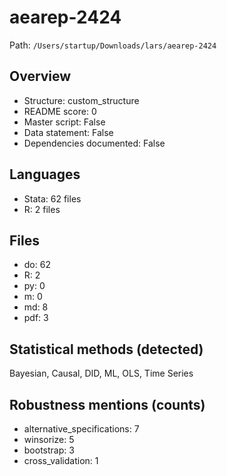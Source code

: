 # aearep-2424

Path: `/Users/startup/Downloads/lars/aearep-2424`

## Overview
- Structure: custom_structure
- README score: 0
- Master script: False
- Data statement: False
- Dependencies documented: False

## Languages
- Stata: 62 files
- R: 2 files

## Files
- do: 62
- R: 2
- py: 0
- m: 0
- md: 8
- pdf: 3

## Statistical methods (detected)
Bayesian, Causal, DID, ML, OLS, Time Series

## Robustness mentions (counts)
- alternative_specifications: 7
- winsorize: 5
- bootstrap: 3
- cross_validation: 1